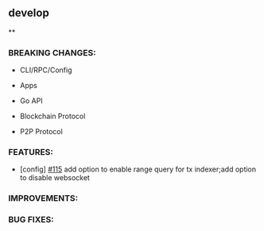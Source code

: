 ## develop

**

### BREAKING CHANGES:

* CLI/RPC/Config

* Apps

* Go API

* Blockchain Protocol

* P2P Protocol

### FEATURES:
- [config] [\#115](https://github.com/binance-chain/bnc-tendermint/pull/115) add option to enable range query for tx indexer;add option to disable websocket

### IMPROVEMENTS:

### BUG FIXES:
